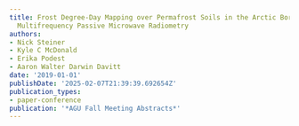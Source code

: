 ```yaml
---
title: Frost Degree-Day Mapping over Permafrost Soils in the Arctic Boreal Zone from
  Multifrequency Passive Microwave Radiometry
authors:
- Nick Steiner
- Kyle C McDonald
- Erika Podest
- Aaron Walter Darwin Davitt
date: '2019-01-01'
publishDate: '2025-02-07T21:39:39.692654Z'
publication_types:
- paper-conference
publication: '*AGU Fall Meeting Abstracts*'
---
```

